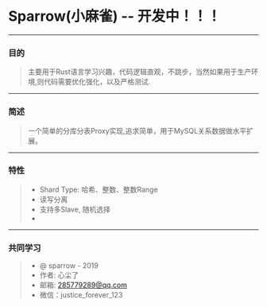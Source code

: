 # Sparrow(小麻雀) -- 开发中！！！
------
### 目的
> 主要用于Rust语言学习兴趣，代码逻辑直观，不跳步，当然如果用于生产环境,则代码需要优化强化，以及严格测试.

------

###  简述
> 一个简单的分库分表Proxy实现,追求简单，用于MySQL关系数据做水平扩展。
------    

### 特性
> * Shard Type: 哈希、整数、整数Range 
> * 读写分离
> * 支持多Slave, 随机选择
> * 

------
### 共同学习

> * @ sparrow - 2019
> * 作者: 心尘了
> * 邮箱:  285779289@qq.com
>*  微信：justice_forever_123

